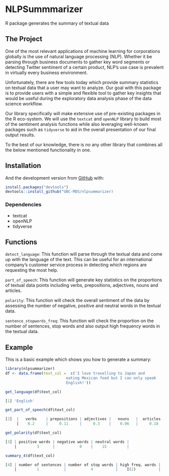 
<!-- README.md is generated from README.Rmd. Please edit that file -->

# NLPSummmarizer

<!-- badges: start -->

<!-- badges: end -->

R package generates the summary of textual data

## The Project


One of the most relevant applications of machine learning for corporations globally is the use of natural language processing (NLP). Whether it be parsing through business documents to gather key word segments or detecting Twitter sentiment of a certain product, NLP’s use case is prevalent in virtually every business environment.

Unfortunately, there are few tools today which provide summary statistics on textual data that a user may want to analyze. Our goal with this package is to provide users with a simple and flexible tool to gather key insights that would be useful during the exploratory data analysis phase of the data science workflow. 

Our library specifically will make extensive use of pre-existing packages in the R eco-system. We will use the `textcat` and `openNLP` library to build most of the sentiment analysis functions while also leveraging well-known packages such as `tidyverse` to aid in the overall presentation of our final output results. 

To the best of our knowledge, there is no any other library that combines all the below mentioned functionality in one.

## Installation


And the development version from [GitHub](https://github.com/) with:

``` r
install.packages("devtools")
devtools::install_github("UBC-MDS/nlpsummarizer)
```

### Dependencies

- textcat
- openNLP
- tidyverse


## Functions


`detect_language`: This function will parse through the textual data and come up with the language of the text. This can be useful for an international company’s customer service process in detecting which regions are requesting the most help.

`part_of_speech`: This function will generate key statistics on the proportions of textual data points including verbs, prepositions, adjectives, nouns and articles.

`polarity`: This function will check the overall sentiment of the data by assessing the number of negative, positive and neutral words in the textual data. 

`sentence_stopwords_freq`: This function will check the proportion on the number of sentences, stop words and also output high frequency words in the textual data. 

## Example

This is a basic example which shows you how to generate a summary:

``` r
library(nlpsummarizer)
df <- data.frame(text_col =  c('I love travelling to Japan and
                           eating Mexican food but I can only speak
                           English!'))

get_language(df$text_col)

[1] 'English'

get_part_of_speech(df$text_col)

[2]  |   verbs    | prepositions | adjectives |   nouns   |  articles  |
     |    0.2     |     0.11     |     0.3    |    0.06   |     0.18   |

get_polarity(df$text_col)

[3] | positive words | negative words | neutral words |
    |         3      |           0    |    15         |

summary_4(df$text_col)

[4] | number of sentences | number of stop words | high freq. words |
    |         1           |           4          |    I(2)          |

```
